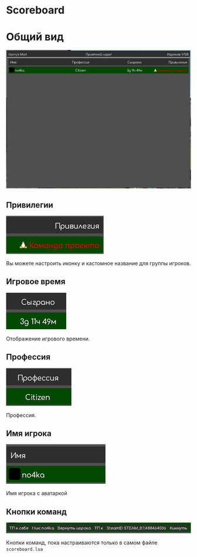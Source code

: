 # Scoreboard

# Общий вид
![Общий_вид](main.png)

## Привилегии
![Привилегии](privilegiya.png)

Вы можете настроить иконку и кастомное название для группы игроков.

## Игровое время
![Игровое_время](playtime.png)

Отображение игрового времени.

## Профессия
![Профессия](job.png)

Профессия.

## Имя игрока
![Имя_игрока](name.png)

Имя игрока с аватаркой

## Кнопки команд
![Кнопки_команд](buttons.png)

Кнопки команд, пока настраиваются только в самом файле `scoreboard.lua`